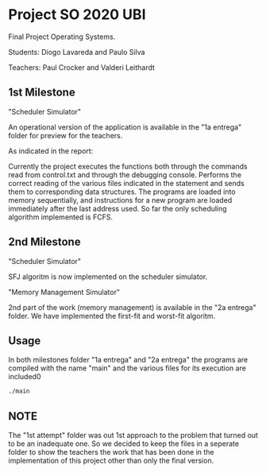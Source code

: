 # Project SO 2020 UBI

Final Project Operating Systems.

Students: Diogo Lavareda and Paulo Silva

Teachers: Paul Crocker and Valderi Leithardt

## 1st Milestone
"Scheduler Simulator"

An operational version of the application is available in the "1a entrega" folder for preview for the teachers.

As indicated in the report:

Currently the project executes the functions both through the commands read from control.txt and through the debugging console. Performs the correct reading of the various files indicated in the statement and sends them to corresponding data structures. The programs are loaded into memory sequentially, and instructions for a new program are loaded immediately after the last address used. So far the only scheduling algorithm implemented is FCFS.

## 2nd Milestone
"Scheduler Simulator"

SFJ algoritm is now implemented on the scheduler simulator.


"Memory Management Simulator"

2nd part of the work (memory management) is available in the "2a entrega" folder. We have implemented the first-fit and worst-fit algoritm.

## Usage
In both milestones folder "1a entrega" and "2a entrega" the programs are compiled with the name "main" and the various files for its execution are included0
```bash
./main
```
## NOTE
The "1st attempt" folder was out 1st approach to the problem that turned out to be an inadequate one. So we decided to keep the files in a seperate folder to show the teachers the work that has been done in the implementation of this project other than only the final version.
